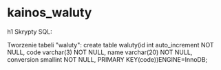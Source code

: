# kainos_waluty

h1 Skrypty SQL:

Tworzenie tabeli "waluty":
create table waluty(id int auto_increment NOT NULL, code varchar(3) NOT NULL, name varchar(20) NOT NULL, conversion smallint NOT NULL, PRIMARY KEY(code))ENGINE=InnoDB;
